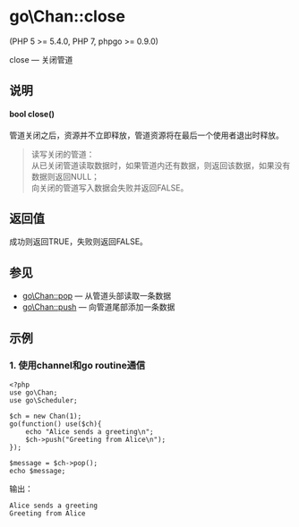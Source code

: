 # go\Chan::close
  
\(PHP 5 >= 5.4.0, PHP 7, phpgo >= 0.9.0\)

close — 关闭管道

## 说明
#### bool close()

管道关闭之后，资源并不立即释放，管道资源将在最后一个使用者退出时释放。

>读写关闭的管道：  
>从已关闭管道读取数据时，如果管道内还有数据，则返回该数据，如果没有数据则返回NULL；  
>向关闭的管道写入数据会失败并返回FALSE。  

## 返回值
成功则返回TRUE，失败则返回FALSE。

## 参见
- [go\Chan::pop](https://github.com/birdwyx/phpgo/blob/master/md/cn/chan-pop.md) — 从管道头部读取一条数据
- [go\Chan::push](https://github.com/birdwyx/phpgo/blob/master/md/cn/chan-push.md) — 向管道尾部添加一条数据

## 示例
### 1. 使用channel和go routine通信
```
<?php
use go\Chan;
use go\Scheduler;

$ch = new Chan(1);
go(function() use($ch){
    echo "Alice sends a greeting\n";
    $ch->push("Greeting from Alice\n");
});

$message = $ch->pop();
echo $message;
```
输出：
```
Alice sends a greeting
Greeting from Alice
```
